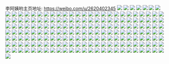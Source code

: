 李阿姨哟主页地址: https://weibo.com/u/2620402345 
![](https://wx4.sinaimg.cn/mw2000/9c302aa9ly1h9kk5f6l8cj21o02801ky.jpg) 
![](https://wx4.sinaimg.cn/mw2000/9c302aa9ly1h9kk5g2zbbj21o0280u0x.jpg) 
![](https://wx4.sinaimg.cn/mw2000/9c302aa9ly1h9kk5jz5lkj22802yokjn.jpg) 
![](https://wx4.sinaimg.cn/mw2000/9c302aa9ly1h9kk5gvrsgj22yo280x6q.jpg) 
![](https://wx4.sinaimg.cn/mw2000/9c302aa9ly1h9kk5icjhij21o02804qp.jpg) 
![](https://wx4.sinaimg.cn/mw2000/9c302aa9ly1h9kk5nz5n5j21ho1zkx5v.jpg) 
![](https://wx4.sinaimg.cn/mw2000/9c302aa9ly1h9kk5e83mpj21o0280qv5.jpg) 
![](https://wx4.sinaimg.cn/mw2000/9c302aa9ly1h9kk5km5kuj21o0280b29.jpg) 
![](https://wx4.sinaimg.cn/mw2000/9c302aa9ly1h9kk5n4xe4j21o0280qv5.jpg) 
![](https://wx4.sinaimg.cn/mw2000/9c302aa9ly1h7lh0oat3qj22802i7hdu.jpg) 
![](https://wx4.sinaimg.cn/mw2000/9c302aa9ly1h7lh0p7mn7j22802mxnpe.jpg) 
![](https://wx4.sinaimg.cn/mw2000/9c302aa9ly1h7lh0qq9euj22802yoe83.jpg) 
![](https://wx4.sinaimg.cn/mw2000/9c302aa9ly1h7lh0s61rxj22802pyb2b.jpg) 
![](https://wx4.sinaimg.cn/mw2000/9c302aa9ly1h765pa95xwj22802yoqv7.jpg) 
![](https://wx4.sinaimg.cn/mw2000/9c302aa9ly1h765pcn8dlj22802yonpf.jpg) 
![](https://wx4.sinaimg.cn/mw2000/9c302aa9ly1h765p7u3w7j22802yo4qr.jpg) 
![](https://wx4.sinaimg.cn/mw2000/9c302aa9ly1h729k90cqwj22802yo1l1.jpg) 
![](https://wx4.sinaimg.cn/mw2000/9c302aa9ly1h729kd033ij22802yoqv8.jpg) 
![](https://wx4.sinaimg.cn/mw2000/9c302aa9ly1h729ln866sj22802yohdt.jpg) 
![](https://wx4.sinaimg.cn/mw2000/9c302aa9ly1h729kflyioj22802yo4qp.jpg) 
![](https://wx4.sinaimg.cn/mw2000/9c302aa9ly1h6tf8ofojqj22802yoqv8.jpg) 
![](https://wx4.sinaimg.cn/mw2000/9c302aa9ly1h6tf8lgurgj22802yo4qp.jpg) 
![](https://wx4.sinaimg.cn/mw2000/9c302aa9ly1h6ovoe3ixzj21ma2cmkjl.jpg) 
![](https://wx4.sinaimg.cn/mw2000/9c302aa9ly1h6ovoer697j22j5340b2a.jpg) 
![](https://wx4.sinaimg.cn/mw2000/9c302aa9ly1h6ovog00dkj22c0340hdw.jpg) 
![](https://wx4.sinaimg.cn/mw2000/9c302aa9ly1h6ovogygjij226x1y3b2a.jpg) 
![](https://wx4.sinaimg.cn/mw2000/9c302aa9ly1h6ovohm8jzj23402c0kjl.jpg) 
![](https://wx4.sinaimg.cn/mw2000/9c302aa9ly1h6ovoij6stj23402c01ky.jpg) 
![](https://wx4.sinaimg.cn/mw2000/9c302aa9ly1h6ovocr1dvj23402c0npd.jpg) 
![](https://wx4.sinaimg.cn/mw2000/9c302aa9ly1h6ovp3j28ij21hc0u0q3k.jpg) 
![](https://wx4.sinaimg.cn/mw2000/9c302aa9ly1h6ovok8b4vj22802yox6r.jpg) 
![](https://wx4.sinaimg.cn/mw2000/9c302aa9ly1h5z10ew3n2j22802yo1kz.jpg) 
![](https://wx4.sinaimg.cn/mw2000/9c302aa9ly1h5z10df3isj22802you0y.jpg) 
![](https://wx4.sinaimg.cn/mw2000/9c302aa9ly1h5z10g4ecrj22802yoam0.jpg) 
![](https://wx4.sinaimg.cn/mw2000/9c302aa9ly1h34n0taakej21mm1no1kn.jpg) 
![](https://wx4.sinaimg.cn/mw2000/9c302aa9ly1h34n0ub877j21mo1ro1kx.jpg) 
![](https://wx4.sinaimg.cn/mw2000/9c302aa9ly1h34n0v6fnuj22802you0y.jpg) 
![](https://wx4.sinaimg.cn/mw2000/9c302aa9ly1h34n0w2e0aj22802yonpe.jpg) 
![](https://wx4.sinaimg.cn/mw2000/9c302aa9ly1h34n0ww42dj218i1dlgwu.jpg) 
![](https://wx4.sinaimg.cn/mw2000/9c302aa9ly1h34n0ycpnej23342bc1l0.jpg) 
![](https://wx4.sinaimg.cn/mw2000/9c302aa9ly1h34n0z6k8mj23342bce81.jpg) 
![](https://wx4.sinaimg.cn/mw2000/9c302aa9ly1h34n10c3n0j22c0340e84.jpg) 
![](https://wx4.sinaimg.cn/mw2000/9c302aa9ly1h34n11ogxuj22802yohdv.jpg) 
![](https://wx4.sinaimg.cn/mw2000/9c302aa9ly1h34n12kyefj23402c0kjm.jpg) 
![](https://wx4.sinaimg.cn/mw2000/9c302aa9ly1h34n0sp3ilj22c02c0kjl.jpg) 
![](https://wx4.sinaimg.cn/mw2000/9c302aa9ly1h34n148m5aj22802yoqv6.jpg) 
![](https://wx4.sinaimg.cn/mw2000/9c302aa9ly1h34n15ke8sj22802yoe82.jpg) 
![](https://wx4.sinaimg.cn/mw2000/9c302aa9ly1h1vl5q460lj22802yoqv7.jpg) 
![](https://wx4.sinaimg.cn/mw2000/9c302aa9ly1h1vl5s3kfvj22802yob2b.jpg) 
![](https://wx4.sinaimg.cn/mw2000/9c302aa9ly1h1vl5tn1aej22802yohdv.jpg) 
![](https://wx4.sinaimg.cn/mw2000/9c302aa9ly1h1vl5ooctdj22802yoe83.jpg) 
![](https://wx4.sinaimg.cn/mw2000/9c302aa9ly1h1jwx1u6gij22c02vmhdx.jpg) 
![](https://wx4.sinaimg.cn/mw2000/9c302aa9ly1h1jwwzajhcj22c03401l2.jpg) 
![](https://wx4.sinaimg.cn/mw2000/9c302aa9ly1h1jwx3w383j22802you0z.jpg) 
![](https://wx4.sinaimg.cn/mw2000/9c302aa9ly1h1jwx85ok9j22802you0z.jpg) 
![](https://wx4.sinaimg.cn/mw2000/9c302aa9ly1h14uwyeyedj22802yoe84.jpg) 
![](https://wx4.sinaimg.cn/mw2000/9c302aa9ly1h14ux7z6r2j22c0340b2d.jpg) 
![](https://wx4.sinaimg.cn/mw2000/9c302aa9ly1h14ux4g15uj22bb35se87.jpg) 
![](https://wx4.sinaimg.cn/mw2000/9c302aa9ly1h14uxhayjwj23402c0qv6.jpg) 
![](https://wx4.sinaimg.cn/mw2000/9c302aa9ly1h14uxiambvj23402c0u0y.jpg) 
![](https://wx4.sinaimg.cn/mw2000/9c302aa9ly1h14ux8kkbpj20k00zkgqy.jpg) 
![](https://wx4.sinaimg.cn/mw2000/9c302aa9ly1h14uxgaw42j22802yokjn.jpg) 
![](https://wx4.sinaimg.cn/mw2000/9c302aa9ly1h14uxcdqq5j22802yonpg.jpg) 
![](https://wx4.sinaimg.cn/mw2000/9c302aa9ly1h14uyzeepsj22802yo1kz.jpg) 
![](https://wx4.sinaimg.cn/mw2000/9c302aa9ly1h0eeekl4r6j21o02yo7od.jpg) 
![](https://wx4.sinaimg.cn/mw2000/9c302aa9ly1h0eeel0xu1j21o02yo4ib.jpg) 
![](https://wx4.sinaimg.cn/mw2000/9c302aa9ly1h0eeelgmfsj21o02yo7nf.jpg) 
![](https://wx4.sinaimg.cn/mw2000/9c302aa9ly1gzz7c37qjrj22c02bznpd.jpg) 
![](https://wx4.sinaimg.cn/mw2000/9c302aa9ly1gzz7c3uyy3j22jb2bzqv5.jpg) 
![](https://wx4.sinaimg.cn/mw2000/9c302aa9ly1gzz7c2qi3oj22c02c0b29.jpg) 
![](https://wx4.sinaimg.cn/mw2000/9c302aa9ly1gzz7c4yea4j231220s1l0.jpg) 
![](https://wx4.sinaimg.cn/mw2000/9c302aa9ly1gzy6a740lkj22802yohdu.jpg) 
![](https://wx4.sinaimg.cn/mw2000/9c302aa9ly1gzy6a8khy7j22802yob2a.jpg) 
![](https://wx4.sinaimg.cn/mw2000/9c302aa9ly1gzy6a63h1dj22802yo7wi.jpg) 
![](https://wx4.sinaimg.cn/mw2000/9c302aa9ly1gzhwhvmwd3j22c0340u0x.jpg) 
![](https://wx4.sinaimg.cn/mw2000/9c302aa9ly1gzfswd8ttjj22802yo4qq.jpg) 
![](https://wx4.sinaimg.cn/mw2000/9c302aa9ly1gzfswdziwlj22802yox6p.jpg) 
![](https://wx4.sinaimg.cn/mw2000/9c302aa9ly1gzfswemji3j22802yoqv5.jpg) 
![](https://wx4.sinaimg.cn/mw2000/9c302aa9ly1gzfswceylcj22802yo4qq.jpg) 
![](https://wx4.sinaimg.cn/mw2000/9c302aa9ly1gzb42q7mn9j22802yoqv6.jpg) 
![](https://wx4.sinaimg.cn/mw2000/9c302aa9ly1gzb42srdadj22802you0y.jpg) 
![](https://wx4.sinaimg.cn/mw2000/9c302aa9ly1gz9ikxe6hfj20pk0uggtr.jpg) 
![](https://wx4.sinaimg.cn/mw2000/9c302aa9ly1gz7gp9gr01j20u0157457.jpg) 
![](https://wx4.sinaimg.cn/mw2000/9c302aa9ly1gz7gpa22rxj20yr0u010f.jpg) 
![](https://wx4.sinaimg.cn/mw2000/9c302aa9ly1gz7gp9pkuaj20u014cwlj.jpg) 
![](https://wx4.sinaimg.cn/mw2000/9c302aa9ly1gz59fcncakj20u0140wo7.jpg) 
![](https://wx4.sinaimg.cn/mw2000/9c302aa9ly1gypuw6fw96j20u01407ed.jpg) 
![](https://wx4.sinaimg.cn/mw2000/9c302aa9ly1gypuw6mvukj20u0140guz.jpg) 
![](https://wx4.sinaimg.cn/mw2000/9c302aa9ly1gypuw6z4zhj20u0140n69.jpg) 
![](https://wx4.sinaimg.cn/mw2000/9c302aa9ly1gygqaph5wmj22802yoqv6.jpg) 
![](https://wx4.sinaimg.cn/mw2000/9c302aa9ly1gygqanrlh7j22802yo4qr.jpg) 
![](https://wx4.sinaimg.cn/mw2000/9c302aa9ly1gygqar7m7dj22802yo4qr.jpg) 
![](https://wx4.sinaimg.cn/mw2000/9c302aa9ly1gyb4sy6ue3j23402c04qr.jpg) 
![](https://wx4.sinaimg.cn/mw2000/9c302aa9ly1gyb4supibnj22a325ue81.jpg) 
![](https://wx4.sinaimg.cn/mw2000/9c302aa9ly1gy0sbp14g5j21wp2qb4qq.jpg) 
![](https://wx4.sinaimg.cn/mw2000/9c302aa9ly1gy0sbmoa2zj22802yoqv6.jpg) 
![](https://wx4.sinaimg.cn/mw2000/9c302aa9ly1gy0sblracgj22802yohdu.jpg) 
![](https://wx4.sinaimg.cn/mw2000/9c302aa9ly1gwzi6cu5j0j23402c0qv6.jpg) 
![](https://wx4.sinaimg.cn/mw2000/9c302aa9ly1gwzi6fdmfmj23402c0qv6.jpg) 
![](https://wx4.sinaimg.cn/mw2000/9c302aa9ly1gwzi6h7allj23402c0u0y.jpg) 
![](https://wx4.sinaimg.cn/mw2000/9c302aa9ly1gwuwgjoh8yj21ld27knpd.jpg) 
![](https://wx4.sinaimg.cn/mw2000/9c302aa9ly1gvyaqv0becj22802yoe82.jpg) 
![](https://wx4.sinaimg.cn/mw2000/9c302aa9ly1gvyapjmev6j22802yob2a.jpg) 
![](https://wx4.sinaimg.cn/mw2000/9c302aa9ly1gvyara3d7kj22802yoe82.jpg) 
![](https://wx4.sinaimg.cn/mw2000/002RkWlXly1gvg5zce1zmj62802yo7wi02.jpg) 
![](https://wx4.sinaimg.cn/mw2000/002RkWlXly1gvg5zd6douj62802yob2a02.jpg) 
![](https://wx4.sinaimg.cn/mw2000/002RkWlXly1gvg5zbk0hdj62802yox6p02.jpg) 
![](https://wx4.sinaimg.cn/mw2000/002RkWlXly1guz1m8dmgej62yo280e8302.jpg) 
![](https://wx4.sinaimg.cn/mw2000/002RkWlXly1gum9vyadm3j615e1fgqog02.jpg) 
![](https://wx4.sinaimg.cn/mw2000/002RkWlXly1gum9vxo8t8j60ns0u0afs02.jpg) 
![](https://wx4.sinaimg.cn/mw2000/9c302aa9ly1gum9vz8ywkj22802yohdu.jpg) 
![](https://wx4.sinaimg.cn/mw2000/002RkWlXly1gum9w0nlm9j62802yohdu02.jpg) 
![](https://wx4.sinaimg.cn/mw2000/002RkWlXly1gum9w1it8oj62802yo1ky02.jpg) 
![](https://wx4.sinaimg.cn/mw2000/002RkWlXly1gum9w3rcekj62802yox6p02.jpg) 
![](https://wx4.sinaimg.cn/mw2000/002RkWlXly1gum9w4f5nsj621g2hmhdt02.jpg) 
![](https://wx4.sinaimg.cn/mw2000/9c302aa9ly1gum9w2wq1fj22c034xhdv.jpg) 
![](https://wx4.sinaimg.cn/mw2000/9c302aa9ly1gum9w56fqfj22802yo7wi.jpg) 
![](https://wx4.sinaimg.cn/mw2000/002RkWlXly1gu4zd0dvyjj62801bd1kx02.jpg) 
![](https://wx4.sinaimg.cn/mw2000/9c302aa9ly1gsy46vr3w4j22802fyx6p.jpg) 
![](https://wx4.sinaimg.cn/mw2000/9c302aa9ly1gsy46uwp7sj21xc2msnpd.jpg) 
![](https://wx4.sinaimg.cn/mw2000/9c302aa9ly1gsy46zl90zj22802you0y.jpg) 
![](https://wx4.sinaimg.cn/mw2000/9c302aa9ly1gsy470qwc9j23402c07wi.jpg) 
![](https://wx4.sinaimg.cn/mw2000/9c302aa9ly1gsy46wnk6tj23402c0qv5.jpg) 
![](https://wx4.sinaimg.cn/mw2000/9c302aa9ly1gsy46xuwc4j23402c0b29.jpg) 
![](https://wx4.sinaimg.cn/mw2000/9c302aa9ly1gsy46yjs4kj212d0v90zu.jpg) 
![](https://wx4.sinaimg.cn/mw2000/9c302aa9ly1gsy4729ddej22yo1n7e83.jpg) 
![](https://wx4.sinaimg.cn/mw2000/9c302aa9ly1gsy47447ohj22c0340kjm.jpg) 
![](https://wx4.sinaimg.cn/mw2000/9c302aa9ly1gsmf6mmahxj22802l5x6p.jpg) 
![](https://wx4.sinaimg.cn/mw2000/9c302aa9ly1gsbtugjrq7j22802yob2a.jpg) 
![](https://wx4.sinaimg.cn/mw2000/002RkWlXly1gsbtuk9gvcj61ya2jwu0x02.jpg) 
![](https://wx4.sinaimg.cn/mw2000/9c302aa9ly1gsbtuekt22j21w12kynpd.jpg) 
![](https://wx4.sinaimg.cn/mw2000/9c302aa9ly1gsbtur3ea5j21yc2hiqv5.jpg) 
![](https://wx4.sinaimg.cn/mw2000/9c302aa9ly1gqo2qxmtygj22yo280x6q.jpg) 
![](https://wx4.sinaimg.cn/mw2000/9c302aa9ly1gqo2qyv871j22yo280u0y.jpg) 
![](https://wx4.sinaimg.cn/mw2000/9c302aa9ly1gqazs0rip7j228026lx6p.jpg) 
![](https://wx4.sinaimg.cn/mw2000/9c302aa9ly1gqazrzfpdmj22802qou0x.jpg) 
![](https://wx4.sinaimg.cn/mw2000/9c302aa9ly1gq59avcvizj20u01404lq.jpg) 
![](https://wx4.sinaimg.cn/mw2000/9c302aa9ly1gq59avsjo9j20rv0ze4ap.jpg) 
![](https://wx4.sinaimg.cn/mw2000/9c302aa9ly1gq59awaykcj20u012f7hm.jpg) 
![](https://wx4.sinaimg.cn/mw2000/9c302aa9ly1gq59awtsbtj20u0140e3u.jpg) 
![](https://wx4.sinaimg.cn/mw2000/9c302aa9ly1gq59ax7il7j20u00u04gi.jpg) 
![](https://wx4.sinaimg.cn/mw2000/9c302aa9ly1gq59axjakvj20u00u0h4z.jpg) 
![](https://wx4.sinaimg.cn/mw2000/9c302aa9ly1gq59axv0xej20u00u0akf.jpg) 
![](https://wx4.sinaimg.cn/mw2000/9c302aa9ly1gq59ay6ggqj21400u0axu.jpg) 
![](https://wx4.sinaimg.cn/mw2000/9c302aa9ly1gq59az1yj2j22402tc1ky.jpg) 
![](https://wx4.sinaimg.cn/mw2000/9c302aa9ly1goo5m8emqcj20qo0qowif.jpg) 
![](https://wx4.sinaimg.cn/mw2000/9c302aa9ly1goo5m8pus4j20qo0qon0u.jpg) 
![](https://wx4.sinaimg.cn/mw2000/9c302aa9ly1goo5lkkuf1j21400u07vg.jpg) 
![](https://wx4.sinaimg.cn/mw2000/9c302aa9ly1goo5lk9vhfj21400u0h7z.jpg) 
![](https://wx4.sinaimg.cn/mw2000/9c302aa9ly1goo5lkyhz3j21400u0e4a.jpg) 
![](https://wx4.sinaimg.cn/mw2000/9c302aa9ly1goo5ll9u8dj21400u0njg.jpg) 
![](https://wx4.sinaimg.cn/mw2000/9c302aa9ly1go25co7xapj20u01401fp.jpg) 
![](https://wx4.sinaimg.cn/mw2000/9c302aa9ly1gh4kgo0gb7j22kw1xo1ky.jpg) 
![](https://wx4.sinaimg.cn/mw2000/9c302aa9ly1gh4kgp0kqwj22kw1xoe82.jpg) 
![](https://wx4.sinaimg.cn/mw2000/9c302aa9ly1gh4kgpu17vj22kw1xo4qq.jpg) 
![](https://wx4.sinaimg.cn/mw2000/9c302aa9ly1gh4kgq8g65j20u0136q6m.jpg) 
![](https://wx4.sinaimg.cn/mw2000/9c302aa9ly1g2ver1hn28j22402tckjn.jpg) 
![](https://wx4.sinaimg.cn/mw2000/9c302aa9ly1g2vercivnfj22402tc4qq.jpg) 
![](https://wx4.sinaimg.cn/mw2000/9c302aa9ly1g2verhikglj224023ykjl.jpg) 
![](https://wx4.sinaimg.cn/mw2000/9c302aa9ly1g2vermlp9rj224023zb29.jpg) 
![](https://wx4.sinaimg.cn/mw2000/9c302aa9ly1g2vervi4nzj22402tcqv6.jpg) 
![](https://wx4.sinaimg.cn/mw2000/9c302aa9ly1g2veswsu5gj22402tc7wj.jpg) 
![](https://wx4.sinaimg.cn/mw2000/9c302aa9ly1g2ves7cfjqj22402tchdv.jpg) 
![](https://wx4.sinaimg.cn/mw2000/9c302aa9ly1g2vesfdxp2j22402tchdu.jpg) 
![](https://wx4.sinaimg.cn/mw2000/9c302aa9ly1g2vesmhu0jj22402tce82.jpg) 
![](https://wx4.sinaimg.cn/mw2000/9c302aa9ly1g2ucr69wmxj219018zqlu.jpg) 
![](https://wx4.sinaimg.cn/mw2000/9c302aa9ly1g2ucr83c42j219018zk85.jpg) 
![](https://wx4.sinaimg.cn/mw2000/9c302aa9ly1g2ucra9917j2190190h6y.jpg) 
![](https://wx4.sinaimg.cn/mw2000/9c302aa9ly1g2ucrcjw89j219018zdzg.jpg) 
![](https://wx4.sinaimg.cn/mw2000/9c302aa9ly1g174hwd37qj20u00u0k4v.jpg) 
![](https://wx4.sinaimg.cn/mw2000/9c302aa9ly1fu89og4kjej20zk0qoq8m.jpg) 
![](https://wx4.sinaimg.cn/mw2000/9c302aa9ly1fu89oh626rj20zk0qodlh.jpg) 
![](https://wx4.sinaimg.cn/mw2000/9c302aa9ly1ftzsc9qjdij20go0h3wfx.jpg) 
![](https://wx4.sinaimg.cn/mw2000/9c302aa9ly1fssf6qsoenj205605i0sm.jpg) 
![](https://wx4.sinaimg.cn/mw2000/9c302aa9ly1frqajovas7j21410qodjj.jpg) 
![](https://wx4.sinaimg.cn/mw2000/9c302aa9ly1frqajpikspj21410qon0o.jpg) 
![](https://wx4.sinaimg.cn/mw2000/9c302aa9ly1frnwj8vbi2j206u07emxf.jpg) 
![](https://wx4.sinaimg.cn/mw2000/9c302aa9ly1frepxskif5j2073073mxr.jpg) 
![](https://wx4.sinaimg.cn/mw2000/9c302aa9ly1fpyfkshmojj21be0qon15.jpg) 
![](https://wx4.sinaimg.cn/mw2000/9c302aa9ly1fpsuoyphyoj20qo0qon56.jpg) 
![](https://wx4.sinaimg.cn/mw2000/9c302aa9ly1fpc5yltljbj20tu0qodhe.jpg) 
![](https://wx4.sinaimg.cn/mw2000/9c302aa9ly1fp2cwd192vj20qo1beqv5.jpg) 
![](https://wx4.sinaimg.cn/mw2000/9c302aa9ly1fp2cwg1yv7j20qo1beqv5.jpg) 
